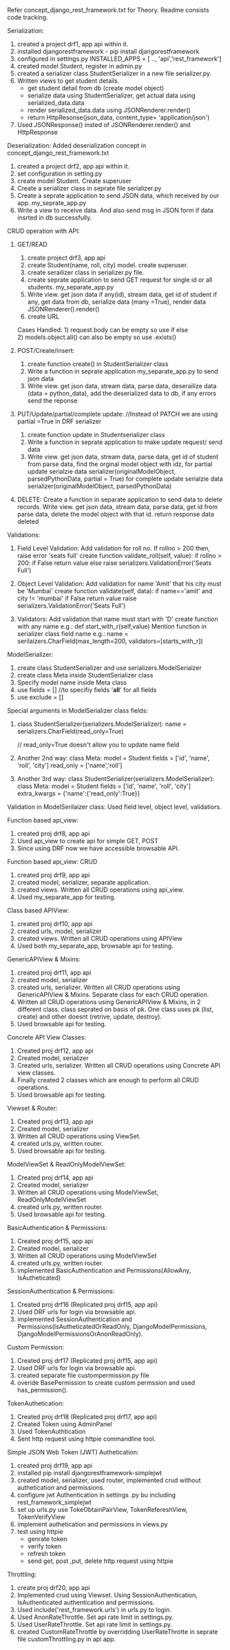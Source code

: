 Refer concept_django_rest_framework.txt for Theory. 
Readme consists code tracking. 

Serialization: 
1) created a project drf1, app api within it. 
2) installed djangorestframework - pip install djangorestframework
3) configured in settings.py INSTALLED_APPS = [ .., 'api','rest_framework'] 
4) created model Student, register in admin.py
5) created a serializer class StudentSerializer in a new file serializer.py. 
6) Written views to get student details. 
    - get student detail from db (create model object)
    - serialize data using StudentSerializer, get actual data using serialized_data.data
    - render serialized_data.data using JSONRenderer.render() 
    - return HttpResonse(json_data, content_type= 'application/json')
7) Used JSONResponse() insted of JSONRenderer.render() and HttpResponse 

Deserialization: 
Added deserialization concept in concept_django_rest_framework.txt
1) created a project drf2, app api within it. 
2) set configuration in setting.py 
3) create model Student. Create superuser
4) Create a serializer class in seprate file serializer.py 
5) Create a seprate application to send JSON data, which received by our app. my_seprate_app.py 
6) Write a view to receive data. And also send msg in JSON form if data insrted in db successfully. 

CRUD operation with API:
1) GET/READ
    1) create project drf3, app api 
    2) create Student(name, roll, city) model. create superuser.
    3) create serailizer class in serializer.py file.  
    4) create seprate application to send GET request for single id or all students. my_separate_app.py
    5) Write view. 
            get json data if any(id), 
            stream data, 
            get id of student if any, 
            get data from db, 
            serialize data (many =True),
            render data JSONRenderer().render() 
    6) create URL

    Cases Handled: 1) request.body can be empty so use if else     
                   2) models.object.all() can also be empty so use .exists()

2) POST/Create/insert: 
    1) create function create() in StudentSerializer class 
    2) Write a function in seprate application my_separate_app.py to send json data
    3) Write view.
            get json data, 
            stream data,
            parse data, 
            deserailize data (data = python_data), 
            add the deserialized data to db, 
            if any errors send the reponse

3) PUT/Update/partial/complete update:
    //Instead of PATCH we are using partial =True in DRF serializer 
    1) create function update in Studentserializer class
    2) Write a function in seprate application to make update request/ send data
    3) Write view.
        get json data,
        stream data,
        parse data, 
        get id of student from parse data,
        find the orginal model object with idz,
        for partial update 
            serialzie data serializer(originalModelObject, parsedPythonData, partial = True)
        for complete update 
            serialzie data serializer(originalModelObject, parsedPythonData)

4) DELETE:
    Create a function in separate application to send data to delete records. 
    Write view.
    get json data,
    stream data,
    parse data,
    get id from parse data, 
    delete the model object with that id. 
    return response data deleted 


Validations:
1) Field Level Validation:
Add validation for roll no. If rollno > 200 then, raise error 'seats full'
    create function validate_roll(self, value):
    if rollno > 200: 
        if False return value
        else raise serializers.ValidationError('Seats Full')

2) Object Level Validation:
Add validation for name 'Amit' that his city must be 'Mumbai'
    create function validate(self, data):
        if name=='amit' and city != 'mumbai'
        if False return value
        raise serializers.ValidationError('Seats Full')

3) Validators:
Add validation that name must start with 'D'
    create function with any name 
    e.g.: def start_with_r(self,value)
    Mention function in serializer class field name
    e.g.: name = serilaizers.CharField(max_length=200, validators=[starts_with_r])


ModelSerializer:
1) create class StudentSerializer and use serializers.ModelSerialzer 
2) create class Meta inside StudentSerializer class 
3) Specify model name inside Meta class 
4) use fields = [] //to specifiy fields '__all__' for all fields 
5) use exclude = [] 


Special arguments in ModelSerializer class fields: 
1) class StudentSerializer(serializers.ModelSerializer):
	name = serializers.CharField(read_only=True)

    // read_only=True doesn't allow you to update name field 

2) Another 2nd way: 
	class Meta:
		model = Student
		fields = ['id', 'name', 'roll', 'city']
		read_only = ['name','roll']

3) Another 3rd way:
class StudentSerializer(serializers.ModelSerializer):
	class Meta:
		model = Student
		fields = ['id', 'name', 'roll', 'city']
		extra_kwargs = {'name':{'read_only':True}}


Validation in ModelSerilaizer class:
    Used field level, object level, validatiors.


Function based api_view:
1) created proj drf8, app api
2) Used api_view to create api for simple GET, POST
3) Since using DRF now we have accessible browsable API. 

Function based api_view: CRUD
1) created proj drf9, app api 
2) created model, serializer, separate application.
3) created views. Written all CRUD operations using api_view.
4) Used my_separate_app for testing.


Class based APIView:
1) created proj drf10, app api 
2) created urls, model, serializer 
3) created views. Written all CRUD operations using APIView 
4) Used both my_separate_app, browsable api for testing.


GenericAPIView & Mixins:
1) created proj drf11, app api
2) created model, serializer
3) created urls, serializer. Written all CRUD operations using GenericAPIView & Mixins. 
    Separate class for each CRUD operation. 
4) Written all CRUD operations using GenericAPIView & Mixins, in 2 different class. 
    class seprated on basis of pk. One class uses pk (list, create) and other doesnt (retrive, update, destroy).
5) Used browsable api for testing.

Concrete API View Classes:
1) Created proj drf12, app api
2) Created model, serializer 
3) Created urls, serializer. Written all CRUD operations using Concrete API view classes. 
4) Finally created 2 classes which are enough to perform all CRUD operations.
5) Used browsable api for testing. 


Viewset & Router:
1) Created proj drf13, app api
2) Created model, serializer
3) Written all CRUD operations using ViewSet. 
4) created urls.py, written router. 
5) Used browsable api for testing. 


ModelViewSet & ReadOnlyModelViewSet:
1) Created proj drf14, app api
2) Created model, serializer
3) Written all CRUD operations using ModelViewSet, ReadOnlyModelViewSet
4) created urls.py, written router. 
5) Used browsable api for testing. 


BasicAuthentication & Permissions:
1) Created proj drf15, app api
2) Created model, serializer
3) Written all CRUD operations using ModelViewSet
4) created urls.py, written router. 
5) implemented BasicAuthentication and Permissions(AllowAny, IsAutheticated)

SessionAuthentication & Permissions:
1) Created proj drf16 (Replicated proj drf15, app api)
2) Used DRF urls for login via browsable api. 
3) implemented SessionAuthentication and Permissions(IsAutheticatedOrReadOnly, DjangoModelPermissions, DjangoModelPermissionsOrAnonReadOnly).

Custom Permission:
1) Created proj drf17 (Replicated proj drf15, app api)
2) Used DRF urls for login via browsable api. 
3) created separate file custompermission.py file 
4) overide BasePermission to create custom permssion and used has_permission().


TokenAuthetication:
1) Created proj drf18 (Replicated proj drf17, app api)
2) Created Token using AdminPanel
3) Used TokenAuthtication 
4) Sent http request using httpie commandline tool.


Simple JSON Web Token (JWT) Authetication:
1) created proj drf19, app api
2) installed pip install djangorestframework-simplejwt
3) created model, serializer, used router, implemented crud without authetication and permissions.
4) configure jwt Authentication in settings .py bu including rest_framework_simplejwt
5) set up urls.py 
    use TokeObtainPairView, TokenRefereshView, TokenVerifyView
6) implement authetication and permissions in views.py
7) test using httpie 
    - genrate token 
    - verify token 
    - refresh token 
    - send get, post ,put, delete http request using httpie


Throttling:
1) create proj drf20, app api 
2) Implemented crud using Viewset. Using SessionAuthentication, IsAuthenticated authentication and permissions.
3) Used include('rest_framework.urls') in urls.py to login. 
4) Used AnonRateThrottle. Set api rate limit in settings.py.
5) Used UserRateThrottle. Set api rate limit in settings.py.
6) created CustomRateThrottle by overridding UserRateThrotte in seprate file customThrottling.py in api app.
    